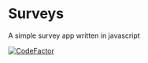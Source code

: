 # Surveys
A simple survey app written in javascript  

[![CodeFactor](https://www.codefactor.io/repository/github/mrtip0/surveys/badge/master)](https://www.codefactor.io/repository/github/mrtip0/surveys/overview/master)
